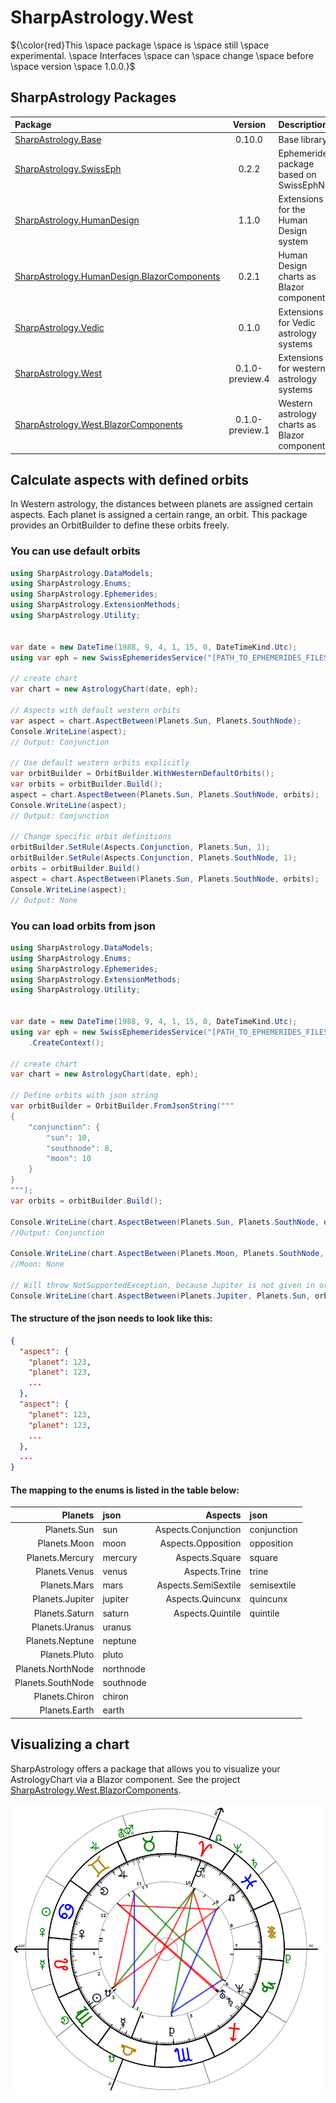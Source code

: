 # SharpAstrology.West
${\color{red}This \space package \space is \space still \space experimental. \space Interfaces \space can \space change \space before \space version \space 1.0.0.}$

## SharpAstrology Packages
| Package                                                                                                                | Version | Description                                   | Licence  |
|:-----------------------------------------------------------------------------------------------------------------------|:-------:|:----------------------------------------------|:--------:|
| [SharpAstrology.Base](https://github.com/CReizner/SharpAstrology.Base)                                                 | 0.10.0  | Base library                                  |   MIT    |
| [SharpAstrology.SwissEph](https://github.com/CReizner/SharpAstrology.SwissEph)                                         |  0.2.2  | Ephemerides package based on SwissEphNet      | AGPL-3.0 |
| [SharpAstrology.HumanDesign](https://github.com/CReizner/SharpAstrology.HumanDesign)                                   |  1.1.0  | Extensions for the Human Design system        |   MIT    |
| [SharpAstrology.HumanDesign.BlazorComponents](https://github.com/CReizner/SharpAstrology.HumanDesign.BlazorComponents) |  0.2.1  | Human Design charts as Blazor components      |   MIT    |
| [SharpAstrology.Vedic](https://github.com/CReizner/SharpAstrology.Vedic)                                               |  0.1.0  | Extensions for Vedic astrology systems        |   MIT    |
| [SharpAstrology.West](https://github.com/CReizner/SharpAstrology.West)                                                 |  0.1.0-preview.4  | Extensions for western astrology systems      |   MIT    |
| [SharpAstrology.West.BlazorComponents](https://github.com/CReizner/SharpAstrology.West.BlazorComponents)               |  0.1.0-preview.1  | Western astrology charts as Blazor components |   MIT    |

## Calculate aspects with defined orbits

In Western astrology, the distances between planets are assigned certain aspects. Each planet is assigned a certain range, an orbit. This package provides an OrbitBuilder to define these orbits freely.

### You can use default orbits
```C#
using SharpAstrology.DataModels;
using SharpAstrology.Enums;
using SharpAstrology.Ephemerides;
using SharpAstrology.ExtensionMethods;
using SharpAstrology.Utility;


var date = new DateTime(1988, 9, 4, 1, 15, 0, DateTimeKind.Utc);
using var eph = new SwissEphemeridesService("[PATH_TO_EPHEMERIDES_FILES]").CreateContext();

// create chart
var chart = new AstrologyChart(date, eph);

// Aspects with default western orbits
var aspect = chart.AspectBetween(Planets.Sun, Planets.SouthNode);
Console.WriteLine(aspect);
// Output: Conjunction

// Use default western orbits explicitly
var orbitBuilder = OrbitBuilder.WithWesternDefaultOrbits();
var orbits = orbitBuilder.Build();
aspect = chart.AspectBetween(Planets.Sun, Planets.SouthNode, orbits);
Console.WriteLine(aspect);
// Output: Conjunction

// Change specific orbit definitions
orbitBuilder.SetRule(Aspects.Conjunction, Planets.Sun, 1);
orbitBuilder.SetRule(Aspects.Conjunction, Planets.SouthNode, 1);
orbits = orbitBuilder.Build()
aspect = chart.AspectBetween(Planets.Sun, Planets.SouthNode, orbits);
Console.WriteLine(aspect);
// Output: None
```

### You can load orbits from json
````C#
using SharpAstrology.DataModels;
using SharpAstrology.Enums;
using SharpAstrology.Ephemerides;
using SharpAstrology.ExtensionMethods;
using SharpAstrology.Utility;


var date = new DateTime(1988, 9, 4, 1, 15, 0, DateTimeKind.Utc);
using var eph = new SwissEphemeridesService("[PATH_TO_EPHEMERIDES_FILES]")
    .CreateContext();

// create chart
var chart = new AstrologyChart(date, eph);

// Define orbits with json string
var orbitBuilder = OrbitBuilder.FromJsonString("""
{
    "conjunction": {
        "sun": 10,
        "southnode": 8,
        "moon": 10
    }
}
""");
var orbits = orbitBuilder.Build();

Console.WriteLine(chart.AspectBetween(Planets.Sun, Planets.SouthNode, orbits));
//Output: Conjunction

Console.WriteLine(chart.AspectBetween(Planets.Moon, Planets.SouthNode, orbits));
//Moon: None

// Will throw NotSupportedException, because Jupiter is not given in orbit table.
Console.WriteLine(chart.AspectBetween(Planets.Jupiter, Planets.Sun, orbits));
````
#### The structure of the json needs to look like this:
```json
{
  "aspect": {
    "planet": 123,
    "planet": 123,
    ...
  },
  "aspect": {
    "planet": 123,
    "planet": 123,
    ...
  },
  ...
}
```
#### The mapping to the enums is listed in the table below:
|           Planets | json      |             Aspects | json        |
|------------------:|:----------|--------------------:|:------------|
|       Planets.Sun | sun       | Aspects.Conjunction | conjunction |
|      Planets.Moon | moon      |  Aspects.Opposition | opposition  |
|   Planets.Mercury | mercury   |      Aspects.Square | square      |
|     Planets.Venus | venus     |       Aspects.Trine | trine       |
|      Planets.Mars | mars      | Aspects.SemiSextile | semisextile |
|   Planets.Jupiter | jupiter   |    Aspects.Quincunx | quincunx    |
|    Planets.Saturn | saturn    |    Aspects.Quintile | quintile    |
|    Planets.Uranus | uranus    |                     |             |
|   Planets.Neptune | neptune   |                     |             |
|     Planets.Pluto | pluto     |                     |             |
| Planets.NorthNode | northnode |                     |             |
| Planets.SouthNode | southnode |                     |             |
|    Planets.Chiron | chiron    |                     |             |
|     Planets.Earth | earth     |                     |             |

## Visualizing a chart

SharpAstrology offers a package that allows you to visualize your AstrologyChart via a Blazor component. 
See the project [SharpAstrology.West.BlazorComponents](https://github.com/CReizner/SharpAstrology.West.BlazorComponents).

![Astro Chart](https://github.com/CReizner/SharpAstrology.West.BlazorComponents/blob/main/.github_assets/astro_chart_with_transits.png)